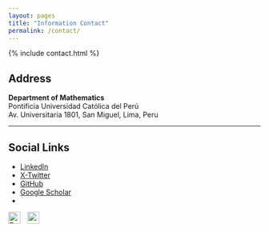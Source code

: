 ```yaml
---
layout: pages
title: "Information Contact"
permalink: /contact/
---
```


{% include contact.html %}

## Address

**Department of Mathematics**  
Pontificia Universidad Católica del Perú  
Av. Universitaria 1801, San Miguel, Lima, Peru  

---
## Social Links

* <i class="fab fa-linkedin"></i> [LinkedIn](https://www.linkedin.com/in/marcelomanuelgallardoburga2221)
* <i class="fa-brands fa-square-x-twitter"></i> [X-Twitter](https://x.com/Marcelo6321)
* <i class="fab fa-github"></i> [GitHub](https://github.com/MarceloGallardoB)
* <i class="fas fa-graduation-cap"></i> [Google Scholar](https://scholar.google.com/citations?user=oYIIo_QAAAAJ&hl=es&oi=sra)
* <span styile="">
<a href="https://www.researchgate.net/profile/Marcelo-Gallardo-3" style="margin-right:10px;margin-top:10px" target="_blank"><img src="https://www.grupocomunicar.com/wp/escuela-de-autores/wp-content/uploads/sites/2/2016/06/gbfhn7j7.png" alt="ResearchGate" style="height: 24px;"></a>
<a href="https://arxiv.org/search/math?searchtype=author&query=Gallardo,+M" target="_blank"><img src="https://upload.wikimedia.org/wikipedia/commons/7/7a/ArXiv_logo_2022.png" alt="arXiv" style="height: 24px;"></a>
</span>

